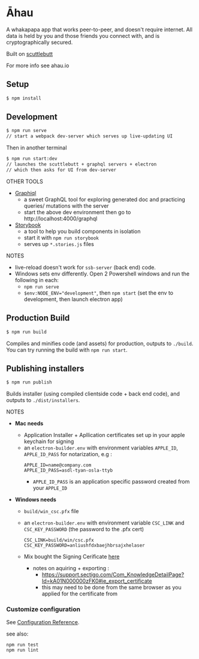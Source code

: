 # Āhau 

A whakapapa app that works peer-to-peer, and doesn't require internet.
All data is held by you and those friends you connect with, and is cryptographically secured.

Built on [scuttlebutt](www.scuttlebutt.nz)

For more info see ahau.io

## Setup

```bash
$ npm install
```

## Development

```bash
$ npm run serve
// start a webpack dev-server which serves up live-updating UI
```

Then in another terminal
```bash
$ npm run start:dev
// launches the scuttlebutt + graphql servers + electron
// which then asks for UI from dev-server
```

OTHER TOOLS
- [Graphiql](https://github.com/graphql/graphiql)
  - a sweet GraphQL tool for exploring generated doc and practicing queries/ mutations with the server
  - start the above dev environment then go to http://localhost:4000/graphql
- [Storybook](https://storybook.js.org/)
  - a tool to help you build components in isolation
  - start it with `npm run storybook`
  - serves up `*.stories.js` files

NOTES
- live-reload doesn't work for `ssb-server` (back end) code.
- Windows sets env differently. Open 2 Powershell windows and run the following in each:
  - `npm run serve`
  - `$env:NODE_ENV="development"`, then `npm start` (set the env to development, then launch electron app)

## Production Build

```bash
$ npm run build
```

Compiles and minifies code (and assets) for production, outputs to `./build`.
You can try running the build with `npm run start`.


## Publishing installers

```bash
$ npm run publish
```

Builds installer (using compiled clientside code + back end code), and outputs to `./dist/installers`.

NOTES
- **Mac needs**
  - Application Installer + Apllication certificates set up in your apple keychain for signing
  - an `electron-builder.env` with environment variables `APPLE_ID`, `APPLE_ID_PASS` for notarization, e.g :
     ```
     APPLE_ID=name@company.com
     APPLE_ID_PASS=asdl-tyan-osla-ttyb
     ```
    - `APPLE_ID_PASS` is an application specific password created from your `APPLE_ID`

- **Windows needs**
  - `build/win_csc.pfx` file
  - an `electron-builder.env` with environment variable `CSC_LINK` and `CSC_KEY_PASSWORD` (the password to the .pfx cert)
    ```
    CSC_LINK=build/win/csc.pfx
    CSC_KEY_PASSWORD=anliushfdxbaejhbrsajxhelaser
    ```

  - Mix bought the Signing Cerificate [here](https://docs.microsoft.com/en-us/windows-hardware/drivers/dashboard/get-a-code-signing-certificate?redirectedfrom=MSDN)
    - notes on aquiring + exporting :  
      - https://support.sectigo.com/Com_KnowledgeDetailPage?Id=kA01N000000zFK0#ie_export_certificate
      - this may need to be done from the same browser as you applied for the certificate from


### Customize configuration
See [Configuration Reference](https://cli.vuejs.org/config/).

see also:

```
npm run test
npm run lint
```
